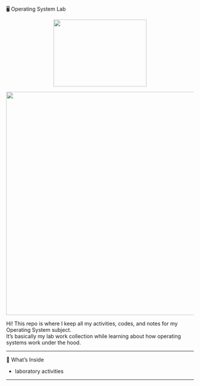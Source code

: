 🖥️ Operating System Lab

<p align="center">
  <img src="https://media.giphy.com/media/JIX9t2j0ZTN9S/giphy.gif" width="250" height="180" />
</p>


<p align="center">
  <img src="https://media.giphy.com/media/26BRyql7J3iOx875u/giphy.gif" width="600"/>
</p>




Hi! This repo is where I keep all my activities, codes, and notes for my Operating System subject.  
It’s basically my lab work collection while learning about how operating systems work under the hood.

---

📂 What’s Inside
- laboratory activities
  
---


